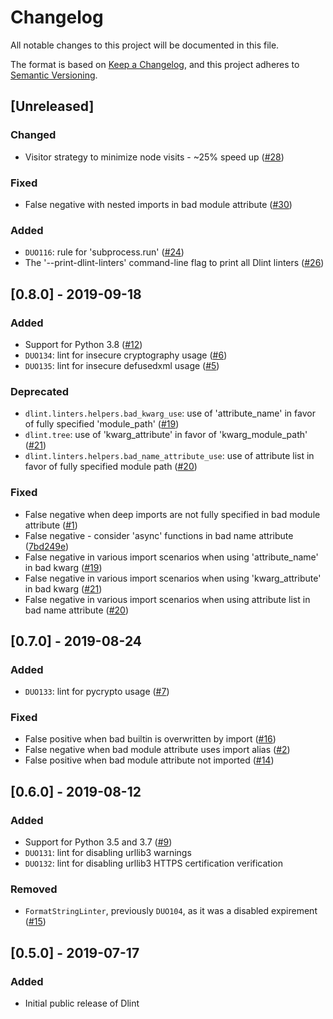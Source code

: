 # Changelog
All notable changes to this project will be documented in this file.

The format is based on [Keep a Changelog](https://keepachangelog.com/en/1.0.0/),
and this project adheres to [Semantic Versioning](https://semver.org/spec/v2.0.0.html).

## [Unreleased]
### Changed
- Visitor strategy to minimize node visits - ~25% speed up ([#28](https://github.com/duo-labs/dlint/issues/28))

### Fixed
- False negative with nested imports in bad module attribute ([#30](https://github.com/duo-labs/dlint/issues/30))

### Added
- `DUO116`: rule for 'subprocess.run' ([#24](https://github.com/duo-labs/dlint/issues/24))
- The '--print-dlint-linters' command-line flag to print all Dlint linters ([#26](https://github.com/duo-labs/dlint/issues/26))

## [0.8.0] - 2019-09-18
### Added
- Support for Python 3.8 ([#12](https://github.com/duo-labs/dlint/issues/12))
- `DUO134`: lint for insecure cryptography usage ([#6](https://github.com/duo-labs/dlint/issues/6))
- `DUO135`: lint for insecure defusedxml usage ([#5](https://github.com/duo-labs/dlint/issues/5))

### Deprecated
- `dlint.linters.helpers.bad_kwarg_use`: use of 'attribute_name' in favor of fully specified 'module_path' ([#19](https://github.com/duo-labs/dlint/issues/19))
- `dlint.tree`: use of 'kwarg_attribute' in favor of 'kwarg_module_path' ([#21](https://github.com/duo-labs/dlint/issues/21))
- `dlint.linters.helpers.bad_name_attribute_use`: use of attribute list in favor of fully specified module path ([#20](https://github.com/duo-labs/dlint/issues/20))

### Fixed
- False negative when deep imports are not fully specified in bad module attribute ([#1](https://github.com/duo-labs/dlint/issues/1))
- False negative - consider 'async' functions in bad name attribute ([7bd249e](https://github.com/duo-labs/dlint/commit/7bd249e80a91f7c38f2c1f05045a826e0bef3246))
- False negative in various import scenarios when using 'attribute_name' in bad kwarg ([#19](https://github.com/duo-labs/dlint/issues/19))
- False negative in various import scenarios when using 'kwarg_attribute' in bad kwarg ([#21](https://github.com/duo-labs/dlint/issues/21))
- False negative in various import scenarios when using attribute list in bad name attribute ([#20](https://github.com/duo-labs/dlint/issues/20))

## [0.7.0] - 2019-08-24
### Added
- `DUO133`: lint for pycrypto usage ([#7](https://github.com/duo-labs/dlint/issues/7))

### Fixed
- False positive when bad builtin is overwritten by import ([#16](https://github.com/duo-labs/dlint/issues/16))
- False negative when bad module attribute uses import alias ([#2](https://github.com/duo-labs/dlint/issues/2))
- False positive when bad module attribute not imported ([#14](https://github.com/duo-labs/dlint/issues/14))

## [0.6.0] - 2019-08-12
### Added
- Support for Python 3.5 and 3.7 ([#9](https://github.com/duo-labs/dlint/issues/9))
- `DUO131`: lint for disabling urllib3 warnings
- `DUO132`: lint for disabling urllib3 HTTPS certification verification

### Removed
- `FormatStringLinter`, previously `DUO104`, as it was a disabled expirement ([#15](https://github.com/duo-labs/dlint/issues/15))

## [0.5.0] - 2019-07-17
### Added
- Initial public release of Dlint
